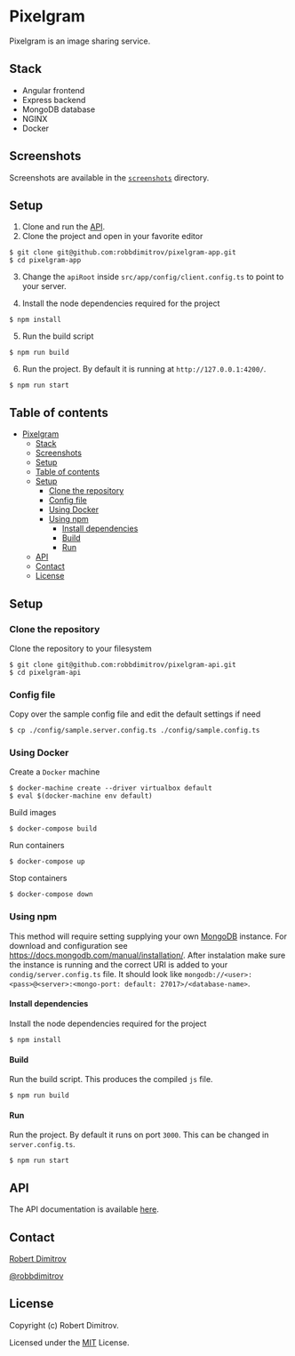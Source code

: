 # Pixelgram

Pixelgram is an image sharing service.

## Stack

- Angular frontend
- Express backend
- MongoDB database
- NGINX
- Docker

## Screenshots

Screenshots are available in the [`screenshots`](screenshots) directory.



## Setup

1. Clone and run the [API](https://github.com/robbdimitrov/pixelgram-api).
2. Clone the project and open in your favorite editor

```
$ git clone git@github.com:robbdimitrov/pixelgram-app.git
$ cd pixelgram-app
```

3. Change the `apiRoot` inside `src/app/config/client.config.ts` to point to your server.

4. Install the node dependencies required for the project

```
$ npm install
```

5. Run the build script

```
$ npm run build
```

6. Run the project. By default it is running at `http://127.0.0.1:4200/`.

```
$ npm run start
```






## Table of contents

- [Pixelgram](#pixelgram)
  - [Stack](#stack)
  - [Screenshots](#screenshots)
  - [Setup](#setup)
  - [Table of contents](#table-of-contents)
  - [Setup](#setup-1)
    - [Clone the repository](#clone-the-repository)
    - [Config file](#config-file)
    - [Using Docker](#using-docker)
    - [Using npm](#using-npm)
      - [Install dependencies](#install-dependencies)
      - [Build](#build)
      - [Run](#run)
  - [API](#api)
  - [Contact](#contact)
  - [License](#license)

## Setup

### Clone the repository

Clone the repository to your filesystem

```
$ git clone git@github.com:robbdimitrov/pixelgram-api.git
$ cd pixelgram-api
```

### Config file

Copy over the sample config file and edit the default settings if need

```
$ cp ./config/sample.server.config.ts ./config/sample.config.ts
```

### Using Docker

Create a `Docker` machine

```
$ docker-machine create --driver virtualbox default
$ eval $(docker-machine env default)
```

Build images

```
$ docker-compose build
```

Run containers

```
$ docker-compose up
```

Stop containers

```
$ docker-compose down
```

### Using npm

This method will require setting supplying your own [MongoDB](https://www.mongodb.com/) instance. 
For download and configuration see https://docs.mongodb.com/manual/installation/.
After instalation make sure the instance is running and the correct URI is added to your `condig/server.config.ts` file.
It should look like `mongodb://<user>:<pass>@<server>:<mongo-port: default: 27017>/<database-name>`.

#### Install dependencies

Install the node dependencies required for the project

```
$ npm install
```

#### Build

Run the build script. This produces the compiled `js` file.

```
$ npm run build
```

#### Run

Run the project. By default it runs on port `3000`. This can be changed in `server.config.ts`.

```
$ npm run start
```

## API

The API documentation is available [here](API.md).

## Contact

[Robert Dimitrov](http://robbdimitrov.com)   

[@robbdimitrov](https://twitter.com/robbdimitrov)

## License

Copyright (c) Robert Dimitrov.

Licensed under the [MIT](LICENSE) License.

